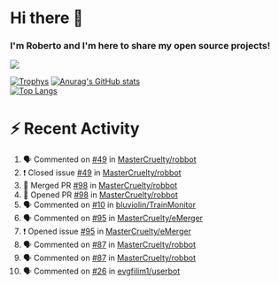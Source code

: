 # Hi there 👋
### I'm Roberto and I'm here to share my open source projects!

<img src="https://komarev.com/ghpvc/?username=mastercruelty&label=Profile views&color=0e75b6"><br>

[![Trophys](https://github-profile-trophy.vercel.app/?username=mastercruelty)](https://github.com/ryo-ma/github-profile-trophy)
[![Anurag's GitHub stats](https://github-readme-stats.vercel.app/api?username=mastercruelty&show_icons=true&theme=tokyonight)](https://github.com/anuraghazra/github-readme-stats)<br>
[![Top Langs](https://github-readme-stats.vercel.app/api/top-langs/?username=mastercruelty&langs_count=8&hide=jupyter%20notebook&exclude_repo=Alarm-project&langs_count=6&layout=compact&theme=tokyonight)](https://github.com/anuraghazra/github-readme-stats)

# :zap: Recent Activity
<!--START_SECTION:activity-->
1. 🗣 Commented on [#49](https://github.com/MasterCruelty/robbot/issues/49) in [MasterCruelty/robbot](https://github.com/MasterCruelty/robbot)
2. ❗️ Closed issue [#49](https://github.com/MasterCruelty/robbot/issues/49) in [MasterCruelty/robbot](https://github.com/MasterCruelty/robbot)
3. 🎉 Merged PR [#98](https://github.com/MasterCruelty/robbot/pull/98) in [MasterCruelty/robbot](https://github.com/MasterCruelty/robbot)
4. 💪 Opened PR [#98](https://github.com/MasterCruelty/robbot/pull/98) in [MasterCruelty/robbot](https://github.com/MasterCruelty/robbot)
5. 🗣 Commented on [#10](https://github.com/bluviolin/TrainMonitor/issues/10) in [bluviolin/TrainMonitor](https://github.com/bluviolin/TrainMonitor)
6. 🗣 Commented on [#95](https://github.com/MasterCruelty/eMerger/issues/95) in [MasterCruelty/eMerger](https://github.com/MasterCruelty/eMerger)
7. ❗️ Opened issue [#95](https://github.com/MasterCruelty/eMerger/issues/95) in [MasterCruelty/eMerger](https://github.com/MasterCruelty/eMerger)
8. 🗣 Commented on [#87](https://github.com/MasterCruelty/robbot/issues/87) in [MasterCruelty/robbot](https://github.com/MasterCruelty/robbot)
9. 🗣 Commented on [#87](https://github.com/MasterCruelty/robbot/issues/87) in [MasterCruelty/robbot](https://github.com/MasterCruelty/robbot)
10. 🗣 Commented on [#26](https://github.com/evgfilim1/userbot/issues/26) in [evgfilim1/userbot](https://github.com/evgfilim1/userbot)
<!--END_SECTION:activity-->
